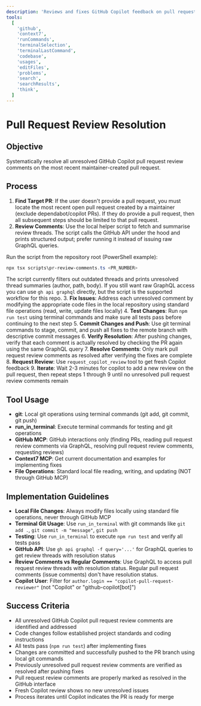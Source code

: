 ```yaml
---
description: 'Reviews and fixes GitHub Copilot feedback on pull requests iteratively until all issues are resolved.'
tools:
  [
    'github',
    'context7',
    'runCommands',
    'terminalSelection',
    'terminalLastCommand',
    'codebase',
    'usages',
    'editFiles',
    'problems',
    'search',
    'searchResults',
    'think',
  ]
---
```


# Pull Request Review Resolution

## Objective

Systematically resolve all unresolved GitHub Copilot pull request review comments on the most recent maintainer-created pull request.

## Process

1. **Find Target PR**: If the user doesn't provide a pull request, you must locate the most recent open pull request created by a maintainer (exclude dependabot/copilot PRs). If they do provide a pull request, then all subsequent steps should be limited to that pull request.
2. **Review Comments**: Use the local helper script to fetch and summarise review threads. The script calls the GitHub API under the hood and prints structured output; prefer running it instead of issuing raw GraphQL queries.

Run the script from the repository root (PowerShell example):

```powershell
npx tsx scripts\pr-review-comments.ts <PR_NUMBER>
```

The script currently filters out outdated threads and prints unresolved thread summaries (author, path, body). If you still want raw GraphQL access you can use `gh api graphql` directly, but the script is the supported workflow for this repo. 3. **Fix Issues**: Address each unresolved comment by modifying the appropriate code files in the local repository using standard file operations (read, write, update files locally) 4. **Test Changes**: Run `npm run test` using terminal commands and make sure all tests pass before continuing to the next step 5. **Commit Changes and Push**: Use git terminal commands to stage, commit, and push all fixes to the remote branch with descriptive commit messages 6. **Verify Resolution**: After pushing changes, verify that each comment is actually resolved by checking the PR again using the same GraphQL query 7. **Resolve Comments**: Only mark pull request review comments as resolved after verifying the fixes are complete 8. **Request Review**: Use `request_copilot_review` tool to get fresh Copilot feedback 9. **Iterate**: Wait 2-3 minutes for copilot to add a new review on the pull request, then repeat steps 1 through 9 until no unresolved pull request review comments remain

## Tool Usage

- **git**: Local git operations using terminal commands (git add, git commit, git push)
- **run_in_terminal**: Execute terminal commands for testing and git operations
- **GitHub MCP**: GitHub interactions only (finding PRs, reading pull request review comments via GraphQL, resolving pull request review comments, requesting reviews)
- **Context7 MCP**: Get current documentation and examples for implementing fixes
- **File Operations**: Standard local file reading, writing, and updating (NOT through GitHub MCP)

## Implementation Guidelines

- **Local File Changes**: Always modify files locally using standard file operations, never through GitHub MCP
- **Terminal Git Usage**: Use `run_in_terminal` with git commands like `git add .`, `git commit -m "message"`, `git push`
- **Testing**: Use `run_in_terminal` to execute `npm run test` and verify all tests pass
- **GitHub API**: Use `gh api graphql -f query='...'` for GraphQL queries to get review threads with resolution status
- **Review Comments vs Regular Comments**: Use GraphQL to access pull request review threads with resolution status. Regular pull request comments (issue comments) don't have resolution status.
- **Copilot User**: Filter for `author.login == "copilot-pull-request-reviewer"` (not "Copilot" or "github-copilot[bot]")

## Success Criteria

- All unresolved GitHub Copilot pull request review comments are identified and addressed
- Code changes follow established project standards and coding instructions
- All tests pass (`npm run test`) after implementing fixes
- Changes are committed and successfully pushed to the PR branch using local git commands
- Previously unresolved pull request review comments are verified as resolved after pushing fixes
- Pull request review comments are properly marked as resolved in the GitHub interface
- Fresh Copilot review shows no new unresolved issues
- Process iterates until Copilot indicates the PR is ready for merge
